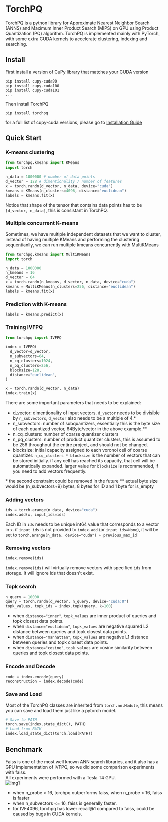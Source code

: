 # TorchPQ
TorchPQ is a python library for Approximate Nearest Neighbor Search (ANNS) and Maximum Inner Product Search (MIPS) on GPU using Product Quantization (PQ) algorithm. TorchPQ is implemented mainly with PyTorch, with some extra CUDA kernels to accelerate clustering, indexing and searching.

## Install
First install a version of CuPy library that matches your CUDA version
```
pip install cupy-cuda90
pip install cupy-cuda100
pip install cupy-cuda101
...
```
Then install TorchPQ
```
pip install torchpq
```
for a full list of cupy-cuda versions, please go to [Installation Guide](https://docs.cupy.dev/en/stable/install.html#installing-cupy)

## Quick Start
### K-means clustering
```python
from torchpq.kmeans import KMeans
import torch

n_data = 1000000 # number of data points
d_vector = 128 # dimentionality / number of features
x = torch.randn(d_vector, n_data, device="cuda")
kmeans = KMeans(n_clusters=4096, distance="euclidean")
labels = kmeans.fit(x)
```
Notice that shape of the tensor that contains data points has to be ```[d_vector, n_data]```, this is consistant in TorchPQ.

### Multiple concurrent K-means
Sometimes, we have multiple independent datasets that we want to cluster,
instead of having multiple KMeans and performing the clustering sequentianlly,
we can run multiple kmeans concurrently with MultiKMeans
```python
from torchpq.kmeans import MultiKMeans
import torch

n_data = 1000000
n_kmeans = 16
d_vector = 64
x = torch.randn(n_kmeans, d_vector, n_data, device="cuda")
kmeans = MultiKMeans(n_clusters=256, distance="euclidean")
labels = kmeans.fit(x)
```
### Prediction with K-means
```
labels = kmeans.predict(x)
```

### Training IVFPQ
```python
from torchpq import IVFPQ

index = IVFPQ(
  d_vector=d_vector,
  n_subvectors=64,
  n_cq_clusters=1024,
  n_pq_clusters=256,
  blocksize=128,
  distance="euclidean",
)

x = torch.randn(d_vector, n_data)
index.train(x)
```
There are some important parameters that needs to be explained:  
- d_vector: dimentionality of input vectors. `d_vector` needs to be divisible by `n_subvectors`, `d_vector` also needs to be a multiple of 4.*
- n_subvectors: number of subquantizers, essentially this is the byte size of each quantized vector, 64Byte/vector in the above example.**
- n_cq_clusters: number of coarse quantizer clusters
- n_pq_clusters: number of product quantizer clusters, this is assumed to be 256 throughout the entire project, and should not be changed.
- blocksize: initial capacity assigned to each voronoi cell of coarse quantizer.
`n_cq_clusters * blocksize` is the number of vectors that can be stored initially. if any cell has reached its capacity, that cell will be automatically expanded.
larger value for `blocksize` is recommended, if you need to add vectors frequently.

\* the second constraint could be removed in the future
\*\* actual byte size would be (n_subvectors+9) bytes, 8 bytes for ID and 1 byte for is_empty
### Adding vectors
```python
ids = torch.arange(n_data, device="cuda")
index.add(x, input_ids=ids)
```
Each ID in `ids` needs to be unique int64 value that corresponds to a vector in `x`.
if `input_ids` is not provided to `index.add` (or `input_ids=None`), it will be set to `torch.arange(n_data, device="cuda") + previous_max_id`

### Removing vectors
```python
index.remove(ids)
```
`index.remove(ids)` will virtually remove vectors with specified `ids` from storage.
It will ignore ids that doesn't exist.

### Topk search
```python
n_query = 10000
query = torch.randn(d_vector, n_query, device="cuda:0")
topk_values, topk_ids = index.topk(query, k=100)
```
- when `distance="inner"`, `topk_values` are inner product of queries and topk closest data points.
- when `distance="euclidean"`, `topk_values` are negative squared L2 distance between queries and topk closest data points.
- when `distance="manhattan"`, `topk_values` are negative L1 distance between queries and topk closest data points.
- when `distance="cosine"`, `topk_values` are cosine similarity between queries and topk closest data points.

### Encode and Decode
```python
code = index.encode(query)
reconstruction = index.decode(code)
```

### Save and Load
Most of the TorchPQ classes are inherited from `torch.nn.Module`, this means you can save and load them just like a pytorch model.
```python
# Save to PATH
torch.save(index.state_dict(), PATH)
# Load from PATH
index.load_state_dict(torch.load(PATH))
```

## Benchmark
Faiss is one of the most well known ANN search libraries, and it also has a GPU implementation of IVFPQ, so we did some comparison experiments with faiss.  
All experiments were performed with a Tesla T4 GPU.  
![img1](https://github.com/DeMoriarty/TorchPQ/tree/main/imgs/6.png)  
- when n_probe > 16, torchpq outperforms faiss, when n_probe < 16, faiss is faster
- when n_subvectors <= 16, faiss is generally faster.
- for IVF4096, torchpq has lower recall@1 compared to faiss, could be caused by bugs in CUDA kernels.
